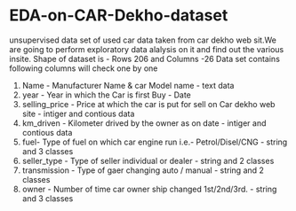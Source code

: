 # EDA-on-CAR-Dekho-dataset
unsupervised data set of used car data taken from car dekho web sit.We are going to perform exploratory data alalysis on it and find out the various insite.
Shape of dataset is - Rows 206 and Columns -26
Data set contains following columns will check one by one 
1. Name - Manufacturer Name & car Model name - text data 
2. year	- Year in which the Car is first Buy - Date 
3. selling_price - Price at which the car is put for sell on Car dekho web site - intiger and contious data
4. km_driven - Kilometer drived by the owner as on date - intiger and contious data
5. fuel- Type of fuel on which car engine run i.e.- Petrol/Disel/CNG - string and 3 classes
6. seller_type - Type of seller individual or dealer - string and 2 classes 
7. transmission - Type of gaer changing auto / manual - string and 2 classes 
8. owner - Number of time car owner ship changed 1st/2nd/3rd. - string and 3 classes 

